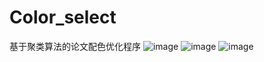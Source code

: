 # Color_select
基于聚类算法的论文配色优化程序
![image](https://user-images.githubusercontent.com/98397090/230129069-194f4330-7a21-435e-a9e6-842032bb9c5a.png)
![image](https://user-images.githubusercontent.com/98397090/230129174-181ca54d-db53-4f54-9cd4-acaabae1abf3.png)
![image](https://user-images.githubusercontent.com/98397090/230129366-c14821eb-fe1d-4db4-9637-9e6ced6cd84b.png)
